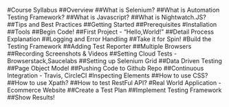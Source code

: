 #Course Syllabus
##Overview
##What is Selenium?
##What is Automation Testing Framework?
##What is Javascript?
##What is Nightwatch.JS?
##Tips and Best Practices
##Getting Started
##Prerequisites
#Installation
##Tools
##Begin Code!
##First Project - “Hello,World!”
##Detail Process Explanation
##Logging and Error Handling
##Take it for Spin!
#Build the Testing Framework
##Adding Test Reporter
##Multiple Browsers
##Recording Screenshots & Videos
##Setting Cloud Tests - Browserstack,Saucelabs
##Setting up Selenium Grid
##Data Driven Testing
##Page Object Model
##Pushing Code to Github Repo
##Continuous Integration - Travis, CircleCI
#Inspecting Elements
##How to use CSS?
##How to use Xpath?
##How to test RestFul API?
#Real World Application - Ecommerce Website
##Create a Test Plan
##Implement Testing Framework
##Show Results!
